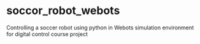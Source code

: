 # soccor_robot_webots
Controlling a soccer robot using python in Webots simulation environment for digital control course project
